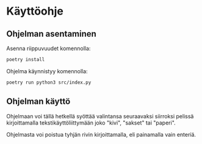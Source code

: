 # Käyttöohje

## Ohjelman asentaminen

Asenna riippuvuudet komennolla:

```bash
poetry install
```

Ohjelma käynnistyy komennolla:

```bash
poetry run python3 src/index.py
```

## Ohjelman käyttö

Ohjelmaan voi tällä hetkellä syöttää valintansa seuraavaksi siirroksi pelissä kirjoittamalla tekstikäyttöliittymään joko "kivi", "sakset" tai "paperi".

Ohjelmasta voi poistua tyhjän rivin kirjoittamalla, eli painamalla vain enteriä.
